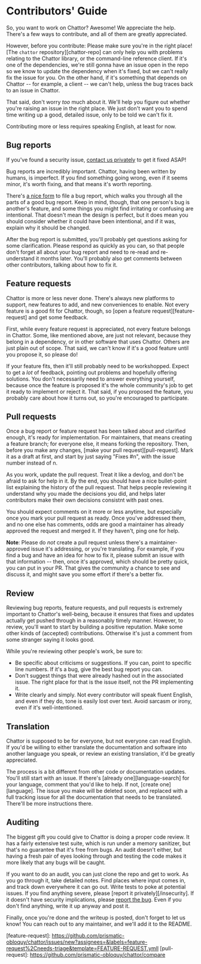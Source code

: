# Contributors' Guide

So, you want to work on Chattor?
Awesome!
We appreciate the help.
There's a few ways to contribute, and all of them are greatly appreciated.

However, before you contribute:
Please make sure you're in the right place!
[The `chattor` repository][chattor-repo] can only help you with problems relating to the Chattor library, or the command-line reference client.
If it's one of the dependencies, we're still gonna have an issue open in the repo so we know to update the dependency when it's fixed, but we can't really fix the issue for you.
On the other hand, if it's something that depends on Chattor -- for example, a client -- we can't help, unless the bug traces back to an issue in Chattor.

That said, don't worry *too* much about it.
We'll help you figure out whether you're raising an issue in the right place.
We just don't want you to spend time writing up a good, detailed issue, only to be told we can't fix it.

Contributing more or less requires speaking English, at least for now.

## Bug reports

If you've found a security issue, [contact us privately][/contact] to get it fixed ASAP!

Bug reports are incredibly important.
Chattor, having been written by humans, is imperfect.
If you find something going wrong, even if it seems minor, it's worth fixing, and that means it's worth reporting.

There's [a nice form][bug-report] to file a bug report, which walks you through all the parts of a good bug report.
Keep in mind, though, that one person's bug is another's feature, and some things you might find irritating or confusing are intentional.
That doesn't mean the design is perfect, but it does mean you should consider whether it could have been intentional, and if it was, explain why it should be changed.

After the bug report is submitted, you'll probably get questions asking for some clarification.
Please respond as quickly as you can, so that people don't forget all about your bug report and need to re-read and re-understand it months later.
You'll probably also get comments between other contributors, talking about how to fix it.

## Feature requests

Chattor is more or less never done.
There's always new platforms to support, new features to add, and new conveniences to enable.
Not every feature is a good fit for Chattor, though, so [open a feature request][feature-request] and get some feedback.

First, while every feature request is appreciated, not every feature belongs in Chattor.
Some, like mentioned above, are just not relevant, because they belong in a dependency, or in other software that uses Chattor.
Others are just plain out of scope.
That said, we can't know if it's a good feature until you propose it, so please do!

If your feature fits, then it'll still probably need to be workshopped.
Expect to get a *lot* of feedback, pointing out problems and hopefully offering solutions.
You don't necessarily need to answer everything yourself, because once the feature is proposed it's the whole community's job to get it ready to implement or reject it.
That said, if you proposed the feature, you probably care about how it turns out, so you're encouraged to participate.

## Pull requests

Once a bug report or feature request has been talked about and clarified enough, it's ready for implementation.
For maintainers, that means creating a feature branch; for everyone else, it means forking the repository.
Then, before you make any changes, [make your pull request][pull-request].
Mark it as a draft at first, and start by just saying "Fixes #n", with the issue number instead of n.

As you work, update the pull request.
Treat it like a devlog, and don't be afraid to ask for help in it.
By the end, you should have a nice bullet-point list explaining the history of the pull request.
That helps people reviewing it understand why you made the decisions you did, and helps later contributors make their own decisions consistnt with past ones.

You should expect comments on it more or less anytime, but especially once you mark your pull request as ready.
Once you've addressed them, and no one else has comments, odds are good a maintainer has already approved the request and merged it.
If they haven't, ping one for help.

**Note**:
Please do *not* create a pull request unless there's a maintainer-approved issue it's addressing, or you're translating.
For example, if you find a bug and have an idea for how to fix it, please submit an issue with that information -- then, once it's approved, which should be pretty quick, you can put in your PR.
That gives the community a chance to see and discuss it, and might save you some effort if there's a better fix.

## Review

Reviewing bug reports, feature requests, and pull requests is extremely important to Chattor's well-being, because it ensures that fixes and updates actually get pushed through in a reasonably timely manner.
However, to review, you'll want to start by building a positive reputation.
Make some other kinds of (accepted) contributions.
Otherwise it's just a comment from some stranger saying it looks good.

While you're reviewing other people's work, be sure to:

- Be specific about criticisms or suggestions.
  If you can, point to specific line numbers.
  If it's a bug, give the best bug report you can.
- Don't suggest things that were already hashed out in the associated issue.
  The right place for that is the issue itself, not the PR implementing it.
- Write clearly and simply.
  Not every contributor will speak fluent English, and even if they do, tone is easily lost over text.
  Avoid sarcasm or irony, even if it's well-intentioned.

## Translation

Chattor is supposed to be for everyone, but not everyone can read English.
If you'd be willing to either translate the documentation and software into another language you speak, or review an existing translation, it'd be greatly appreciated.

The process is a bit different from other code or documentation updates.
You'll still start with an issue.
If there's [already one][language-search] for your language, comment that you'd like to help.
If not, [create one][language].
The issue you make will be deleted soon, and replaced with a full tracking issue for all the documentation that needs to be translated.
There'll be more instructions there.

## Auditing

The biggest gift you could give to Chattor is doing a proper code review.
It has a fairly extensive test suite, which is run under a memory sanitizer, but that's no guarantee that it's free from bugs.
An audit doesn't either, but having a fresh pair of eyes looking through and testing the code makes it more likely that any bugs will be caught.

If you want to do an audit, you can just clone the repo and get to work.
As you go through it, take detailed notes.
Find places where input comes in, and track down everywhere it can go out.
Write tests to poke at potential issues.
If you find anything severe, please [report it privately][/insecurity].
If it doesn't have security implications, please [report the bug][bug-report].
Even if you don't find anything, write it up anyway and post it.

Finally, once you're done and the writeup is posted, don't forget to let us know!
You can reach out to any maintainer, and we'll add it to the README.

  [/contact]: ./contact
  [bug-report]: https://github.com/prismatic-obloquy/chattor/issues/new?assignees=&labels=bug-report%2Cneeds-triage&template=BUG-REPORT.yml
  [feature-request]: https://github.com/prismatic-obloquy/chattor/issues/new?assignees=&labels=feature-request%2Cneeds-triage&template=FEATURE-REQUEST.ymll   [pull-request]: https://github.com/prismatic-obloquy/chattor/compare
